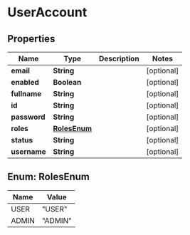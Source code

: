 
# UserAccount

## Properties
Name | Type | Description | Notes
------------ | ------------- | ------------- | -------------
**email** | **String** |  |  [optional]
**enabled** | **Boolean** |  |  [optional]
**fullname** | **String** |  |  [optional]
**id** | **String** |  |  [optional]
**password** | **String** |  |  [optional]
**roles** | [**RolesEnum**](#RolesEnum) |  |  [optional]
**status** | **String** |  |  [optional]
**username** | **String** |  |  [optional]


<a name="RolesEnum"></a>
## Enum: RolesEnum
Name | Value
---- | -----
USER | &quot;USER&quot;
ADMIN | &quot;ADMIN&quot;



